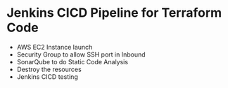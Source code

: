 # Jenkins CICD Pipeline for Terraform Code
- AWS EC2 Instance launch
- Security Group to allow SSH port in Inbound
- SonarQube to do Static Code Analysis
- Destroy the resources
- Jenkins CICD testing
